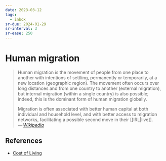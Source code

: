 ```yaml
---
date: 2023-03-12
tags:
  - inbox
sr-due: 2024-01-29
sr-interval: 3
sr-ease: 250
---
```

# Human migration

> Human migration is the movement of people from one place to another with
> intentions of settling, permanently or temporarily, at a new location
> (geographic region). The movement often occurs over long distances and from
> one country to another (external migration), but internal migration (within a
> single country) is also possible; indeed, this is the dominant form of human
> migration globally.
>
> Migration is often associated with better human capital at both individual and
> household level, and with better access to migration networks, facilitating a
> possible second move in their [[IRL|live]].\
> — <cite>[Wikipedia](https://en.wikipedia.org/wiki/Human_migration)</cite>

## References

- [Cost of Living](https://www.numbeo.com/cost-of-living/)
